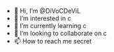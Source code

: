 - 👋 Hi, I’m @DiVoCDeViL
- 👀 I’m interested in c
- 🌱 I’m currently learning c
- 💞️ I’m looking to collaborate on c
- 📫 How to reach me secret

<!---
DiVoCDeViL/DiVoCDeViL is a ✨ special ✨ repository because its `README.md` (this file) appears on your GitHub profile.
You can click the Preview link to take a look at your changes.
--->
